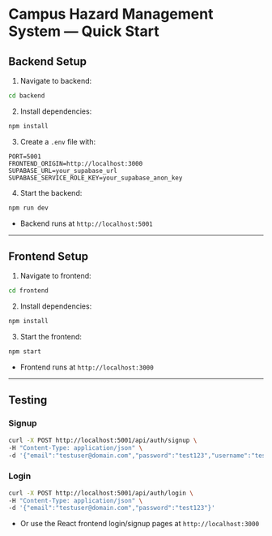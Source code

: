 # Campus Hazard Management System — Quick Start

## Backend Setup

1.  Navigate to backend:

```bash
cd backend
```

2. Install dependencies:

```bash
npm install
```

3. Create a `.env` file with:

```
PORT=5001
FRONTEND_ORIGIN=http://localhost:3000
SUPABASE_URL=your_supabase_url
SUPABASE_SERVICE_ROLE_KEY=your_supabase_anon_key
```

4. Start the backend:

```bash
npm run dev
```

- Backend runs at `http://localhost:5001`

---

## Frontend Setup

1. Navigate to frontend:

```bash
cd frontend
```

2. Install dependencies:

```bash
npm install
```

3. Start the frontend:

```bash
npm start
```

- Frontend runs at `http://localhost:3000`

---

## Testing

### Signup

```bash
curl -X POST http://localhost:5001/api/auth/signup \
-H "Content-Type: application/json" \
-d '{"email":"testuser@domain.com","password":"test123","username":"testuser","role":"student"}'
```

### Login

```bash
curl -X POST http://localhost:5001/api/auth/login \
-H "Content-Type: application/json" \
-d '{"email":"testuser@domain.com","password":"test123"}'
```

- Or use the React frontend login/signup pages at `http://localhost:3000`

